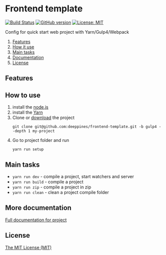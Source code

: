 # Frontend template
[![Build Status](https://travis-ci.org/deeppines/frontend-template.svg?branch=gulp4)](https://travis-ci.org/deeppines/frontend-template)
[![GitHub version](https://badge.fury.io/gh/deeppines%2Ffrontend-template.svg)](https://github.com/deeppines/frontend-template)
[![License: MIT](https://img.shields.io/badge/License-MIT-blue.svg)](https://github.com/deeppines/frontend-template/blob/master/LICENSE)

Config for quick start web project with Yarn/Gulp4/Webpack

1. [Features](#features)
2. [How it use](#howto)
3. [Main tasks](#maintasks)
4. [Documentation](#doc)
5. [License](#license)

## <a name="features"></a> Features

## <a name="howto"></a> How to use
1. install the [node.js](https://nodejs.org)
2. install the [Yarn](https://yarnpkg.com/en/docs/install)
3. Clone or [download](https://github.com/deeppines/frontend-template/archive/gulp4.zip) the project
    ```
    git clone git@github.com:deeppines/frontend-template.git -b gulp4 --depth 1 my-project
    ```
4. Go to project folder and run
    ```
    yarn run setup
    ```

## <a name="maintasks"></a> Main tasks
* `yarn run dev` - compile a project, start watchers and server
* `yarn run build` - compile a project
* `yarn run zip` - compile a project in zip
* `yarn run clean` - clean a project compile folder

## <a name="doc"></a> More documentation
[Full documentation for project](https://github.com/deeppines/frontend-template/blob/gulp4/docs/documentation.md)

## <a name="license"></a> License
[The MIT License (MIT)](https://github.com/deeppines/frontend-template/blob/master/LICENSE)
